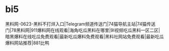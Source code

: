 # bi5
黑料网-0623-黑料不打烊入口|Telegram频道传送门|74猫导航主站|74猫传送门|78黑料网|911爆料网在线观看|海角吃瓜黑料在哪里|9l视频吃瓜黑料一区二区|暗黑爆料在线吃瓜免费观看|最新吃瓜爆料免费观看|黑料社网站免费观看|最新吃瓜爆料网站推荐|881比鸭
